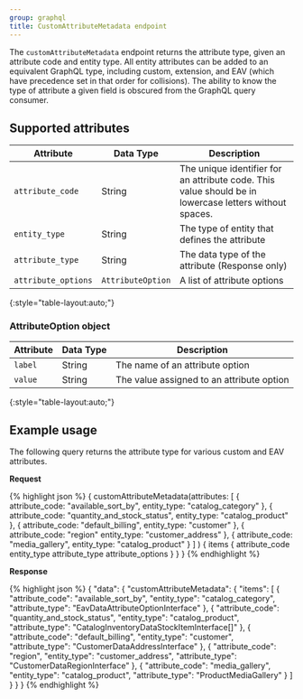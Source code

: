 ```yaml
---
group: graphql
title: CustomAttributeMetadata endpoint
---
```


The `customAttributeMetadata` endpoint returns the attribute type, given an attribute code and entity type. All entity attributes can be added to an equivalent GraphQL type, including custom, extension, and EAV (which have precedence set in that order for collisions). The ability to know the type of attribute a given field is obscured from the GraphQL query consumer.

## Supported attributes

Attribute |  Data Type | Description
--- | --- | ---
`attribute_code` | String | The unique identifier for an attribute code. This value should be in lowercase letters without spaces.
`entity_type` | String | The type of entity that defines the attribute
`attribute_type` | String | The data type of the attribute (Response only)
`attribute_options` | `AttributeOption` | A list of attribute options
{:style="table-layout:auto;"}

### AttributeOption object

Attribute |  Data Type | Description
--- | --- | ---
`label` | String | The name of an attribute option
`value` | String | The value assigned to an attribute option
{:style="table-layout:auto;"}

## Example usage

The following query returns the attribute type for various custom and EAV attributes.

**Request**

{% highlight json %}
{
  customAttributeMetadata(attributes:
  [
    {
      attribute_code: "available_sort_by",
      entity_type: "catalog_category"
    },
    {
      attribute_code: "quantity_and_stock_status",
      entity_type: "catalog_product"
    },
    {
      attribute_code: "default_billing",
      entity_type: "customer"
    },
    {
     attribute_code: "region"
     entity_type: "customer_address"
    },
    {
      attribute_code: "media_gallery",
      entity_type: "catalog_product"
    }
  ]
  )
  {
    items
    {
      attribute_code
      entity_type
      attribute_type
      attribute_options
    }
  }
 }
 {% endhighlight %}

**Response**

{% highlight json %}
{
  "data": {
    "customAttributeMetadata": {
      "items": [
        {
          "attribute_code": "available_sort_by",
          "entity_type": "catalog_category",
          "attribute_type": "EavDataAttributeOptionInterface"
        },
        {
          "attribute_code": "quantity_and_stock_status",
          "entity_type": "catalog_product",
          "attribute_type": "CatalogInventoryDataStockItemInterface[]"
        },
        {
          "attribute_code": "default_billing",
          "entity_type": "customer",
          "attribute_type": "CustomerDataAddressInterface"
        },
        {
          "attribute_code": "region",
          "entity_type": "customer_address",
          "attribute_type": "CustomerDataRegionInterface"
        },
        {
          "attribute_code": "media_gallery",
          "entity_type": "catalog_product",
          "attribute_type": "ProductMediaGallery"
        }
      ]
    }
  }
}
{% endhighlight %}
